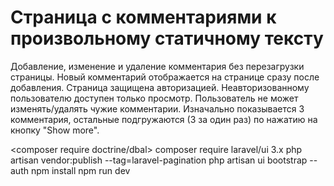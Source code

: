 # Cтраница с комментариями к произвольному статичному тексту
Добавление, изменение и удаление комментария без перезагрузки страницы. Новый комментарий отображается на странице сразу после добавления.
Страница защищена авторизацией. Неавторизованному пользователю доступен только просмотр. Пользователь не может изменять/удалять чужие комментарии.
Изначально показывается 3 комментария, остальные подгружаются (3 за один раз) по нажатию на кнопку "Show more".

<composer require doctrine/dbal>
composer require laravel/ui 3.x
php artisan vendor:publish --tag=laravel-pagination
php artisan ui bootstrap --auth
npm install
npm run dev
